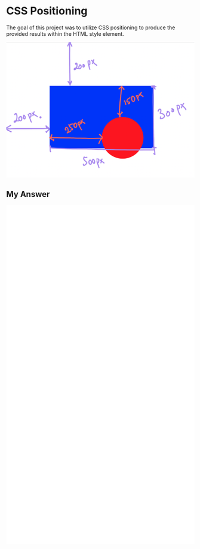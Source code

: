 # CSS Positioning

The goal of this project was to utilize CSS positioning to produce the provided results within the HTML style element.

![Goal-Image](goal.png)

## My Answer

![here](carbon.svg)
